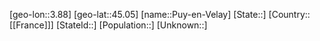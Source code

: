 ﻿---
location: [45.05,3.88]
type: City
tags:
- geo/City


SpocWebEntityId: 33558
isDeleted: false
confidential: public

---
[geo-lon::3.88]
[geo-lat::45.05]
[name::Puy-en-Velay]
[State::]
[Country::[[France]]]
[StateId::]
[Population::]
[Unknown::]

